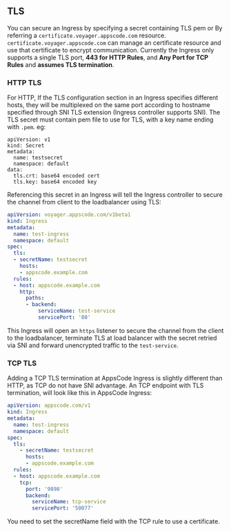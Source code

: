 ## TLS
You can secure an Ingress by specifying a secret containing TLS pem or By referring a `certificate.voyager.appscode.com` resource.
`certificate.voyager.appscode.com` can manage an certificate resource and use that certificate to encrypt communication.
Currently the Ingress only supports a
single TLS port, **443 for HTTP Rules**, and **Any Port for TCP Rules** and **assumes TLS termination**.

### HTTP TLS
For HTTP, If the TLS configuration section in an Ingress specifies different hosts, they will be multiplexed
on the same port according to hostname specified through SNI TLS extension
(Ingress controller supports SNI). The TLS secret must contain pem file to use for TLS, with a
key name ending with `.pem`. eg:

```
apiVersion: v1
kind: Secret
metadata:
  name: testsecret
  namespace: default
data:
  tls.crt: base64 encoded cert
  tls.key: base64 encoded key
```

Referencing this secret in an Ingress will tell the Ingress controller to secure the channel from
client to the loadbalancer using TLS:
```yaml
apiVersion: voyager.appscode.com/v1beta1
kind: Ingress
metadata:
  name: test-ingress
  namespace: default
spec:
  tls:
  - secretName: testsecret
    hosts:
    - appscode.example.com
  rules:
  - host: appscode.example.com
    http:
      paths:
      - backend:
          serviceName: test-service
          servicePort: '80'

```
This Ingress will open an `https` listener to secure the channel from the client to the loadbalancer,
terminate TLS at load balancer with the secret retried via SNI and forward unencrypted traffic to the
`test-service`.

### TCP TLS
Adding a TCP TLS termination at AppsCode Ingress is slightly different than HTTP, as TCP do not have
SNI advantage. An TCP endpoint with TLS termination, will look like this in AppsCode Ingress:
```yaml
apiVersion: appscode.com/v1
kind: Ingress
metadata:
  name: test-ingress
  namespace: default
spec:
  tls:
    - secretName: testsecret
      hosts:
      - appscode.example.com
  rules:
  - host: appscode.example.com
    tcp:
      port: '9898'
      backend:
        serviceName: tcp-service
        servicePort: '50077'

```
You need to set  the secretName field with the TCP rule to use a certificate.

